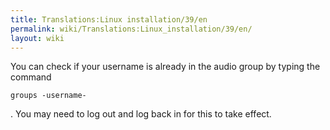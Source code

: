 ```yaml
---
title: Translations:Linux installation/39/en
permalink: wiki/Translations:Linux_installation/39/en/
layout: wiki
---
```


You can check if your username is already in the audio group by typing
the command

    groups -username-

. You may need to log out and log back in for this to take effect.
